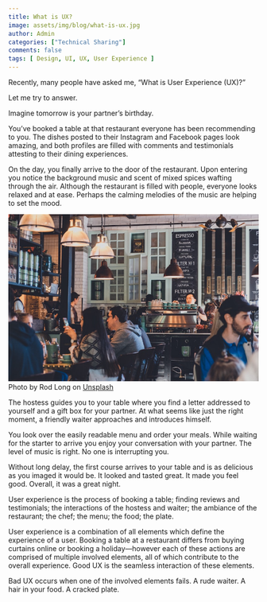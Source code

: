 ```yaml
---
title: What is UX?
image: assets/img/blog/what-is-ux.jpg
author: Admin
categories: ["Technical Sharing"]
comments: false
tags: [ Design, UI, UX, User Experience ]
---
```


Recently, many people have asked me, “What is User Experience (UX)?”

Let me try to answer.

Imagine tomorrow is your partner’s birthday. 

You’ve booked a table at that restaurant everyone has been recommending to you. The dishes posted to their Instagram and Facebook pages look amazing, and both profiles are filled with comments and testimonials attesting to their dining experiences. 

On the day, you finally arrive to the door of the restaurant. Upon entering you notice the background music and scent of mixed spices wafting through the air. Although the restaurant is filled with people, everyone looks relaxed and at ease. Perhaps the calming melodies of the music are helping to set the mood.

<div class="embed-image" data-aos="fade-up" data-aos-duration="800">
    <img src="/assets/img/blog/what-is-ux.jpg" class="img-responsive" alt="What is UX - Designer">
    <div class="caption text-center">Photo by Rod Long on <a href="https://unsplash.com/@rodlong?utm_source=unsplash&utm_medium=referral&utm_content=creditCopyText" target="_blank">Unsplash</a></div>
</div>

The hostess guides you to your table where you find a letter addressed to yourself and a gift box for your partner. At what seems like just the right moment, a friendly waiter approaches and introduces himself. 

You look over the easily readable menu and order your meals. While waiting for the starter to arrive you enjoy your conversation with your partner. The level of music is right. No one is interrupting you. 

Without long delay, the first course arrives to your table and is as delicious as you imaged it would be. It looked and tasted great. It made you feel good. Overall, it was a great night. 

User experience is the process of booking a table; finding reviews and testimonials; the interactions of the hostess and waiter; the ambiance of the restaurant; the chef; the menu; the food; the plate. 

User experience is a combination of all elements which define the experience of a user. Booking a table at a restaurant differs from buying curtains online or booking a holiday—however each of these actions are comprised of multiple involved elements, all of which contribute to the overall experience. Good UX is the seamless interaction of these elements. 

Bad UX occurs when one of the involved elements fails. A rude waiter. A hair in your food. A cracked plate.